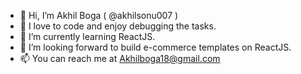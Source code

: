 - 👋 Hi, I’m Akhil Boga ( @akhilsonu007 )
- 👀 I love to code and enjoy debugging the tasks.
- 🌱 I’m currently learning ReactJS.
- 💞️ I’m looking forward to build e-commerce templates on ReactJS.
- 📫 You can reach me at Akhilboga18@gmail.com

<!---
akhilsonu007/akhilsonu007 is a ✨ special ✨ repository because its `README.md` (this file) appears on your GitHub profile.
You can click the Preview link to take a look at your changes.
--->
